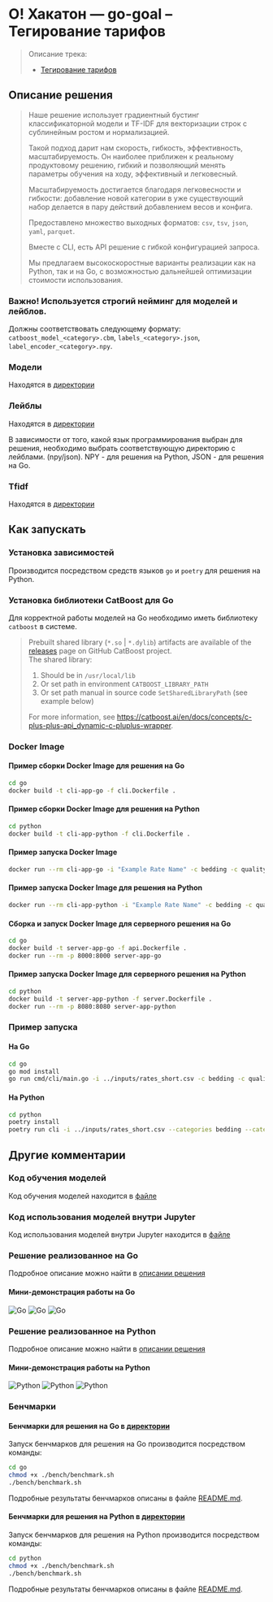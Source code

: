 # О! Хакатон — go-goal – Тегирование тарифов

> Описание трека:
>
> - [Тегирование тарифов](https://docs.ostrovok.tech/s/hackathon-track-2)

## Описание решения

> Наше решение использует градиентный бустинг классификаторной модели и TF-IDF для векторизации строк с сублинейным ростом и нормализацией.
>
> Такой подход дарит нам скорость, гибкость, эффективность, масштабируемость. Он наиболее приближен к реальному продуктовому решению, гибкий и позволяющий менять параметры обучения на ходу, эффективный и легковесный.
>
> Масштабируемость достигается благодаря легковесности и гибкости: добавление новой категории в уже существующий набор делается в пару действий добавлением весов и конфига.
>
> Предоставлено множество выходных форматов: `csv`, `tsv`, `json`, `yaml`, `parquet`.
>
> Вместе с CLI, есть API решение с гибкой конфигурацией запроса.
>
> Мы предлагаем высокоскоростные варианты реализации как на Python, так и на Go, с возможностью дальнейшей оптимизации стоимости использования.

### Важно! Используется строгий нейминг для моделей и лейблов.

Должны соответствовать следующему формату: `catboost_model_<category>.cbm`, `labels_<category>.json`, `label_encoder_<category>.npy`.

### Модели

Находятся в [директории](./artifacts/cbm)

### Лейблы

Находятся в [директории](./artifacts/labels)

В зависимости от того, какой язык программирования выбран для решения, необходимо выбрать соответствующую директорию с лейблами. (npy/json).
NPY - для решения на Python, JSON - для решения на Go.

### Tfidf

Находятся в [директории](./artifacts/tfidf)

## Как запускать

### Установка зависимостей

Производится посредством средств языков `go` и `poetry` для решения на Python.

### Установка библиотеки CatBoost для Go

Для корректной работы моделей на Go необходимо иметь библиотеку `catboost` в системе.

> Prebuilt shared library (`*.so` | `*.dylib`) artifacts are available of the [releases](https://github.com/catboost/catboost/releases) page on GitHub CatBoost project.\
> The shared library:
>
> 1. Should be in `/usr/local/lib`
> 2. Or set path in environment `CATBOOST_LIBRARY_PATH`
> 3. Or set path manual in source code `SetSharedLibraryPath` (see example below)
>
> For more information, see <https://catboost.ai/en/docs/concepts/c-plus-plus-api_dynamic-c-pluplus-wrapper>.

### Docker Image

#### Пример сборки Docker Image для решения на Go

```bash
cd go
docker build -t cli-app-go -f cli.Dockerfile .
```

#### Пример сборки Docker Image для решения на Python

```bash
cd python
docker build -t cli-app-python -f cli.Dockerfile .
```

#### Пример запуска Docker Image

```bash
docker run --rm cli-app-go -i "Example Rate Name" -c bedding -c quality
```

#### Пример запуска Docker Image для решения на Python

```bash
docker run --rm cli-app-python -i "Example Rate Name" -c bedding -c quality
```

#### Сборка и запуск Docker Image для серверного решения на Go

```bash
cd go
docker build -t server-app-go -f api.Dockerfile .
docker run --rm -p 8000:8000 server-app-go
```

#### Пример запуска Docker Image для серверного решения на Python

```bash
cd python
docker build -t server-app-python -f server.Dockerfile .
docker run --rm -p 8080:8080 server-app-python
```

### Пример запуска

#### На Go

```bash
cd go
go mod install
go run cmd/cli/main.go -i ../inputs/rates_short.csv -c bedding -c quality
```

#### На Python

```bash
cd python
poetry install
poetry run cli -i ../inputs/rates_short.csv --categories bedding --categories quality
```

## Другие комментарии

### Код обучения моделей

Код обучения моделей находится в [файле](./python/notebooks/data_analysis.ipynb)

### Код использования моделей внутри Jupyter

Код использования моделей внутри Jupyter находится в [файле](./python/notebooks/model_evaluation.ipynb)

### Решение реализованное на Go

Подробное описание можно найти в [описании решения](./go/README.md)

#### Мини-демонстрация работы на Go

![Go](./go/docs/file.gif)
![Go](./go/docs/stdout.gif)
![Go](./go/docs/format.gif)

### Решение реализованное на Python

Подробное описание можно найти в [описании решения](./python/README.md)

#### Мини-демонстрация работы на Python

![Python](./python/docs/stdout.gif)
![Python](./python/docs/file.gif)
![Python](./python/docs/format.gif)

### Бенчмарки

#### Бенчмарки для решения на Go в [директории](./go/bench)

Запуск бенчмарков для решения на Go производится посредством команды:

```bash
cd go
chmod +x ./bench/benchmark.sh
./bench/benchmark.sh
```

Подробные результаты бенчмарков описаны в файле [README.md](./go/bench/README.md).

#### Бенчмарки для решения на Python в [директории](./python/bench)

Запуск бенчмарков для решения на Python производится посредством команды:

```bash
cd python
chmod +x ./bench/benchmark.sh
./bench/benchmark.sh
```

Подробные результаты бенчмарков описаны в файле [README.md](./python/bench/README.md).
